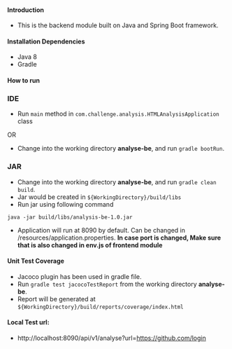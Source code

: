 #### Introduction
* This is the backend module built on Java and Spring Boot framework.

#### Installation Dependencies
* Java 8
* Gradle

#### How to run

### IDE
* Run `main` method in `com.challenge.analysis.HTMLAnalysisApplication` class

OR

* Change into the working directory **analyse-be**, and run `gradle bootRun`.

### JAR

* Change into the working directory **analyse-be**, and run `gradle clean build`. 
* Jar would be created in `${WorkingDirectory}/build/libs`
* Run jar using following command

```
java -jar build/libs/analysis-be-1.0.jar
```

* Application will run at 8090 by default. Can be changed in /resources/application.properties. 
**In case port is changed, Make sure that is also changed in env.js of frontend module**

#### Unit Test Coverage
* Jacoco plugin has been used in gradle file.
* Run `gradle test jacocoTestReport` from the working directory **analyse-be**.
* Report will be generated at `${WorkingDirectory}/build/reports/coverage/index.html`

#### Local Test url:
* http://localhost:8090/api/v1/analyse?url=https://github.com/login
